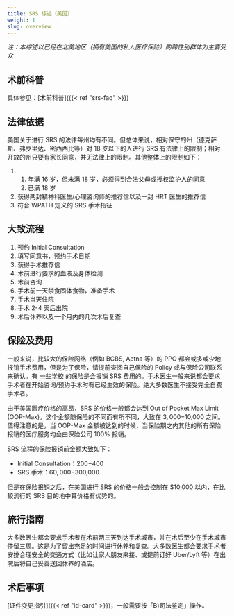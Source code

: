 ```yaml
---
title: SRS 综述（美国）
weight: 1
slug: overview
---
```


*注：本综述以已经在北美地区（拥有美国的私人医疗保险）的跨性别群体为主要受众*

## 术前科普

具体参见：[术前科普]({{< ref "srs-faq" >}})

## 法律依据

美国关于进行 SRS 的法律每州均有不同。但总体来说，相对保守的州（德克萨斯、弗罗里达、密西西比等）对 18 岁以下的人进行 SRS 有法律上的限制；相对开放的州只要有家长同意，并无法律上的限制。其他整体上的限制如下：

<!-- markdownlint-disable -->

1. 1. 年满 16 岁，但未满 18 岁，必须得到合法父母或授权监护人的同意
   1. 已满 18 岁
1. 获得两封精神科医生/心理咨询师的推荐信以及一封 HRT 医生的推荐信
1. 符合 WPATH 定义的 SRS 手术指征

<!-- markdownlint-restore -->

## 大致流程

1. 预约 Initial Consultation
1. 填写同意书，预约手术日期
1. 获得手术推荐信
1. 术前进行要求的血液及身体检测
1. 术前咨询
1. 手术前一天禁食固体食物，准备手术
1. 手术当天住院
1. 手术 2-4 天后出院
1. 术后休养以及一个月内的几次术后复查

## 保险及费用

一般来说，比较大的保险网络（例如 BCBS, Aetna 等）的 PPO 都会或多或少地报销手术费用，但是为了保险，请提前查阅自己保险的 Policy 或与保险公司联系来确认。有 [一些学校](https://github.com/KristallWang/Transgender-lost-years/blob/master/0001_Education/Oversea/In_US/%E5%8F%AF%E4%BB%A5%E6%8A%A5%E9%94%80HRT%26SRS%E7%9A%84%E7%BE%8E%E5%9B%BD%E5%A4%A7%E5%AD%A6%E7%9A%84%E6%B8%85%E5%8D%95.md) 的保险是会报销 SRS 费用的。手术医生一般来说都会要求手术者在开始咨询/预约手术时有已经生效的保险。绝大多数医生不接受完全自费手术者。

由于美国医疗价格的高昂，SRS 的价格一般都会达到 Out of Pocket Max Limit (OOP-Max)。这个金额随保险的不同而有所不同，大致在 $3,000-$10,000 之间。值得注意的是，当 OOP-Max 金额被达到的时候，当保险期之内其他的所有保险报销的医疗服务均会由保险公司 100% 报销。

SRS 流程的保险报销前金额大致如下：

- Initial Consultation：$200-$400
- SRS 手术：$60,000-$300,000

但是在保险报销之后，在美国进行 SRS 的价格一般会控制在 $10,000 以内，在比较流行的 SRS 目的地中算价格有优势的。

## 旅行指南

大多数医生都会要求手术者在术前两三天到达手术城市，并在术后至少在手术城市停留三周。这是为了留出充足的时间进行休养和复查。大多数医生都会要求手术者安排合理安全的交通方式（比如让家人朋友来接、或提前订好 Uber/Lyft 等）在出院后将自己妥善送回休养的酒店。

## 术后事项

[证件变更指引]({{< ref "id-card" >}})，一般需要按「B)司法鉴定」操作。
<!--TODO 在美证件的修改，如驾驶证-->
